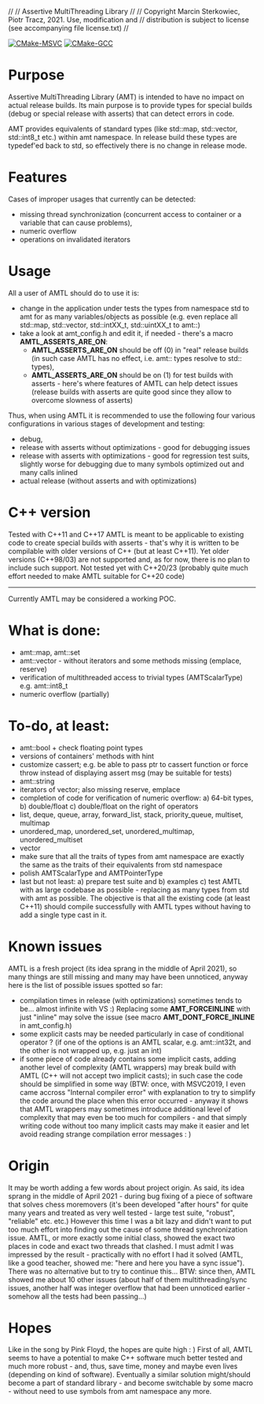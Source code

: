 //
// Assertive MultiThreading Library
//
//  Copyright Marcin Sterkowiec, Piotr Tracz, 2021. Use, modification and
//  distribution is subject to license (see accompanying file license.txt)
//

[![CMake-MSVC](https://github.com/msterkowiec/AMTL/actions/workflows/cmake-msvc.yml/badge.svg)](https://github.com/msterkowiec/AMTL/actions/workflows/cmake-msvc.yml)
[![CMake-GCC](https://github.com/msterkowiec/AMTL/actions/workflows/cmake-gcc.yml/badge.svg?branch=main)](https://github.com/msterkowiec/AMTL/actions/workflows/cmake-gcc.yml)


# Purpose

Assertive MultiThreading Library (AMT) is intended to have no impact on actual release builds.
Its main purpose is to provide types for special builds (debug or special release with asserts) that can detect errors in code.

AMT provides equivalents of standard types (like std::map, std::vector, std::int8_t etc.) within amt namespace.
In release build these types are typedef'ed back to std, so effectively there is no change in release mode.

# Features

Cases of improper usages that currently can be detected:
* missing thread synchronization (concurrent access to container or a variable that can cause problems),
* numeric overflow
* operations on invalidated iterators

# Usage

All a user of AMTL should do to use it is:
* change in the application under tests the types from namespace std to amt for as many variables/objects as possible (e.g. even replace all std::map, std::vector, std::intXX_t, std::uintXX_t to amt::)
* take a look at amt_config.h and edit it, if needed - there's a macro __AMTL_ASSERTS_ARE_ON__: 
  - __AMTL_ASSERTS_ARE_ON__ should be off (0) in "real" release builds (in such case AMTL has no effect, i.e. amt:: types resolve to std:: types),
  - __AMTL_ASSERTS_ARE_ON__ should be on (1) for test builds with asserts - here's where features of AMTL can help detect issues (release builds with asserts are quite good since they allow to overcome slowness of asserts)

Thus, when using AMTL it is recommended to use the following four various configurations in various stages of development and testing:
- debug,
- release with asserts without optimizations - good for debugging issues
- release with asserts with optimizations - good for regression test suits, slightly worse for debugging due to many symbols optimized out and many calls inlined
- actual release (without asserts and with optimizations)

# C++ version
Tested with C++11 and C++17
AMTL is meant to be applicable to existing code to create special builds with asserts - that's why it is written to be compilable with older versions of C++ (but at least C++11).
Yet older versions (C++98/03) are not supported and, as for now, there is no plan to include such support.
Not tested yet with C++20/23 (probably quite much effort needed to make AMTL suitable for C++20 code)

---------------------------------------------------

Currently AMTL may be considered a working POC.

# What is done:
- amt::map, amt::set
- amt::vector - without iterators and some methods missing (emplace, reserve)
- verification of multithreaded access to trivial types (AMTScalarType) e.g. amt::int8_t
- numeric overflow (partially)

# To-do, at least:
- amt::bool + check floating point types
- versions of containers' methods with hint
- customize cassert; e.g. be able to pass ptr to cassert function or force throw instead of displaying assert msg (may be suitable for tests)
- amt::string
- iterators of vector; also missing reserve, emplace
- completion of code for verification of numeric overflow: a) 64-bit types, b) double/float c) double/float on the right of operators
- list, deque, queue, array, forward_list, stack, priority_queue, multiset, multimap
- unordered_map, unordered_set, unordered_multimap, unordered_multiset
- vector<bool>
- make sure that all the traits of types from amt namespace are exactly the same as the traits of their equivalents from std namespace
- polish AMTScalarType and AMTPointerType
- last but not least: a) prepare test suite and b) examples c) test AMTL with as large codebase as possible - replacing as many types from std with amt as possible. The objective is that all the existing code (at least C++11) should compile successfully with AMTL types without having to add a single type cast in it.

# Known issues
AMTL is a fresh project (its idea sprang in the middle of April 2021), so many things are still missing and many may have been unnoticed, anyway here is the list of possible issues spotted so far:
- compilation times in release (with optimizations) sometimes tends to be... almost infinite with VS :) Replacing some __AMT_FORCEINLINE__ with just "inline" may solve the issue (see macro __AMT_DONT_FORCE_INLINE__ in amt_config.h)
- some explicit casts may be needed particularly in case of conditional operator ? (if one of the options is an AMTL scalar, e.g. amt::int32t, and the other is not wrapped up, e.g. just an int)
- if some piece of code already contains some implicit casts, adding another level of complexity (AMTL wrappers) may break build with AMTL (C++ will not accept two implicit casts); in such case the code should be simplified in some way (BTW: once, with MSVC2019, I even came accross "Internal compiler error" with explanation to try to simplify the code around the place when this error occurred - anyway it shows that AMTL wrappers may sometimes introduce additional level of complexity that may even be too much for compilers - and that simply writing code without too many implicit casts may make it easier and let avoid reading strange compilation error messages : )
  
# Origin

It may be worth adding a few words about project origin. As said, its idea sprang in the middle of April 2021 - during bug fixing of a piece of software that solves chess moremovers (it's been developed "after hours" for quite many years and treated as very well tested - large test suite, "robust", "reliable" etc. etc.)
However this time I was a bit lazy and didn't want to put too much effort into finding out the cause of some thread synchronization issue. AMTL, or more exactly some initial class, showed the exact two places in code and exact two threads that clashed.
I must admit I was impressed by the result - practically with no effort I had it solved (AMTL, like a good teacher, showed me: "here and here you have a sync issue"). There was no alternative but to try to continue this...
BTW: since then, AMTL showed me about 10 other issues (about half of them multithreading/sync issues, another half was integer overflow that had been unnoticed earlier - somehow all the tests had been passing...)

# Hopes

Like in the song by Pink Floyd, the hopes are quite high : )
First of all, AMTL seems to have a potential to make C++ software much better tested and much more robust - and, thus, save time, money and maybe even lives (depending on kind of software).
Eventually a similar solution might/should become a part of standard library - and become switchable by some macro - without need to use symbols from amt namespace any more.
